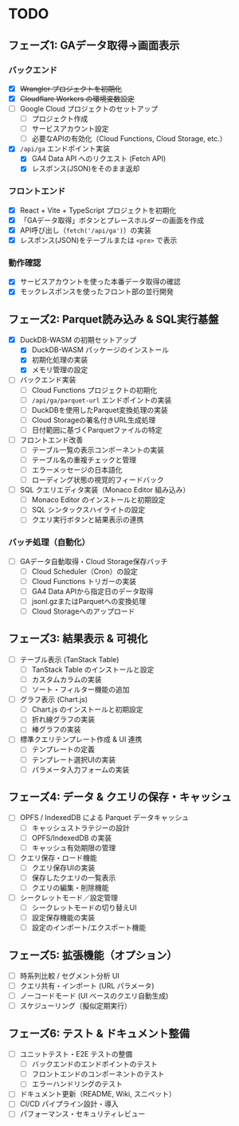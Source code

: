 # TODO

## フェーズ1: GAデータ取得→画面表示

### バックエンド
- [x] ~~Wrangler プロジェクトを初期化~~
- [x] ~~Cloudflare Workers の環境変数設定~~
- [ ] Google Cloud プロジェクトのセットアップ
  - [ ] プロジェクト作成
  - [ ] サービスアカウント設定
  - [ ] 必要なAPIの有効化（Cloud Functions, Cloud Storage, etc.）
- [x] `/api/ga` エンドポイント実装
  - [x] GA4 Data API へのリクエスト (Fetch API)
  - [x] レスポンス(JSON)をそのまま返却

### フロントエンド
- [x] React + Vite + TypeScript プロジェクトを初期化
- [x] 「GAデータ取得」ボタンとプレースホルダーの画面を作成
- [x] API呼び出し（`fetch('/api/ga')`）の実装
- [x] レスポンス(JSON)をテーブルまたは `<pre>` で表示

### 動作確認
- [x] サービスアカウントを使った本番データ取得の確認
- [x] モックレスポンスを使ったフロント部の並行開発

## フェーズ2: Parquet読み込み & SQL実行基盤
- [x] DuckDB-WASM の初期セットアップ
  - [x] DuckDB-WASM パッケージのインストール
  - [x] 初期化処理の実装
  - [x] メモリ管理の設定
- [ ] バックエンド実装
  - [ ] Cloud Functions プロジェクトの初期化
  - [ ] `/api/ga/parquet-url` エンドポイントの実装
  - [ ] DuckDBを使用したParquet変換処理の実装
  - [ ] Cloud Storageの署名付きURL生成処理
  - [ ] 日付範囲に基づくParquetファイルの特定
- [ ] フロントエンド改善
  - [ ] テーブル一覧の表示コンポーネントの実装
  - [ ] テーブル名の重複チェックと管理
  - [ ] エラーメッセージの日本語化
  - [ ] ローディング状態の視覚的フィードバック
- [ ] SQL クエリエディタ実装（Monaco Editor 組み込み）
  - [ ] Monaco Editor のインストールと初期設定
  - [ ] SQL シンタックスハイライトの設定
  - [ ] クエリ実行ボタンと結果表示の連携

### バッチ処理（自動化）
- [ ] GAデータ自動取得・Cloud Storage保存バッチ
  - [ ] Cloud Scheduler（Cron）の設定
  - [ ] Cloud Functions トリガーの実装
  - [ ] GA4 Data APIから指定日のデータ取得
  - [ ] jsonl.gzまたはParquetへの変換処理
  - [ ] Cloud Storageへのアップロード

## フェーズ3: 結果表示 & 可視化
- [ ] テーブル表示 (TanStack Table)
  - [ ] TanStack Table のインストールと設定
  - [ ] カスタムカラムの実装
  - [ ] ソート・フィルター機能の追加
- [ ] グラフ表示 (Chart.js)
  - [ ] Chart.js のインストールと初期設定
  - [ ] 折れ線グラフの実装
  - [ ] 棒グラフの実装
- [ ] 標準クエリテンプレート作成 & UI 連携
  - [ ] テンプレートの定義
  - [ ] テンプレート選択UIの実装
  - [ ] パラメータ入力フォームの実装

## フェーズ4: データ & クエリの保存・キャッシュ
- [ ] OPFS / IndexedDB による Parquet データキャッシュ
  - [ ] キャッシュストラテジーの設計
  - [ ] OPFS/IndexedDB の実装
  - [ ] キャッシュ有効期限の管理
- [ ] クエリ保存・ロード機能
  - [ ] クエリ保存UIの実装
  - [ ] 保存したクエリの一覧表示
  - [ ] クエリの編集・削除機能
- [ ] シークレットモード／設定管理
  - [ ] シークレットモードの切り替えUI
  - [ ] 設定保存機能の実装
  - [ ] 設定のインポート/エクスポート機能

## フェーズ5: 拡張機能（オプション）
- [ ] 時系列比較 / セグメント分析 UI
- [ ] クエリ共有・インポート (URL パラメータ)
- [ ] ノーコードモード (UI ベースのクエリ自動生成)
- [ ] スケジューリング（擬似定期実行）

## フェーズ6: テスト & ドキュメント整備
- [ ] ユニットテスト・E2E テストの整備
  - [ ] バックエンドのエンドポイントのテスト
  - [ ] フロントエンドのコンポーネントのテスト
  - [ ] エラーハンドリングのテスト
- [ ] ドキュメント更新（README, Wiki, スニペット）
- [ ] CI/CD パイプライン設計・導入
- [ ] パフォーマンス・セキュリティレビュー
